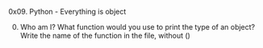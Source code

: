 0x09. Python - Everything is object

0. Who am I?
What function would you use to print the type of an object?
Write the name of the function in the file, without ()
